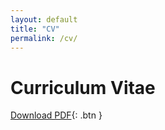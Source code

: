 ```yaml
---
layout: default
title: "CV"
permalink: /cv/
---
```


# Curriculum Vitae

[Download PDF](assets/files/YourName_CV.pdf){: .btn }

<!--
  You can also embed your CV in Markdown here,
  section by section—education, experience, skills, etc.
-->
